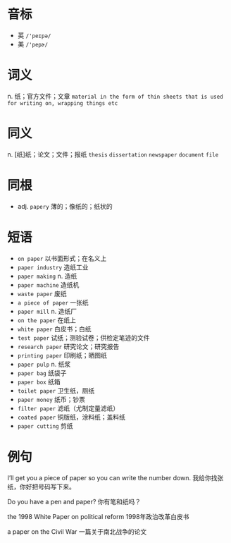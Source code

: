 # 音标

- 英 `/'peɪpə/`
- 美 `/'pepɚ/`

# 词义

n. 纸；官方文件；文章
`material in the form of thin sheets that is used for writing on, wrapping things etc`

# 同义

n. [纸]纸；论文；文件；报纸
`thesis` `dissertation` `newspaper` `document` `file`

# 同根

- adj. `papery` 薄的；像纸的；纸状的

# 短语

- `on paper` 以书面形式；在名义上
- `paper industry` 造纸工业
- `paper making` n. 造纸
- `paper machine` 造纸机
- `waste paper` 废纸
- `a piece of paper` 一张纸
- `paper mill` n. 造纸厂
- `on the paper` 在纸上
- `white paper` 白皮书；白纸
- `test paper` 试纸；测验试卷；供检定笔迹的文件
- `research paper` 研究论文；研究报告
- `printing paper` 印刷纸；晒图纸
- `paper pulp` n. 纸浆
- `paper bag` 纸袋子
- `paper box` 纸箱
- `toilet paper` 卫生纸，厕纸
- `paper money` 纸币；钞票
- `filter paper` 滤纸（尤制定量滤纸）
- `coated paper` 铜版纸，涂料纸；盖料纸
- `paper cutting` 剪纸

# 例句

I’ll get you a piece of paper so you can write the number down.
我给你找张纸，你好把号码写下来。

Do you have a pen and paper?
你有笔和纸吗？

the 1998 White Paper on political reform
1998年政治改革白皮书

a paper on the Civil War
一篇关于南北战争的论文


